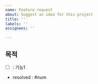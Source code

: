 ```yaml
---
name: Feature request
about: Suggest an idea for this project
title: ''
labels: ''
assignees: ''

---
```


## 목적
-[ ] : 기능1
- resolved : #num
